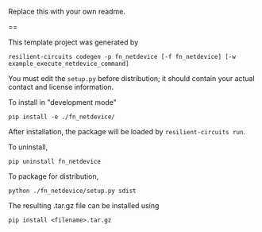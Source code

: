 Replace this with your own readme.

==

This template project was generated by

    resilient-circuits codegen -p fn_netdevice [-f fn_netdevice] [-w example_execute_netdevice_command]


You must edit the `setup.py` before distribution;
it should contain your actual contact and license information.

To install in "development mode"

    pip install -e ./fn_netdevice/

After installation, the package will be loaded by `resilient-circuits run`.


To uninstall,

    pip uninstall fn_netdevice


To package for distribution,

    python ./fn_netdevice/setup.py sdist

The resulting .tar.gz file can be installed using

    pip install <filename>.tar.gz
